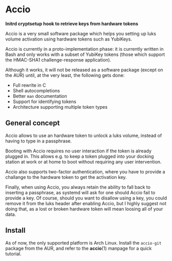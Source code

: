 # Accio
**Initrd cryptsetup hook to retrieve keys from hardware tokens**

Accio is a very small software package which helps you setting up luks volume activation using hardware tokens such as YubiKeys.

Accio is currently in a proto-implementation phase: it is currently written in Bash and only works with a subset of YubiKey tokens (those which support the HMAC-SHA1 challenge-response application).

Although it works, it will not be released as a software package (except on the AUR) until, at the very least, the following gets done:
- Full rewrite in C
- Shell autocompletions
- Better `man` documentation
- Support for identifying tokens
- Architecture supporting multiple token types

## General concept
Accio allows to use an hardware token to unlock a luks volume, instead of having to type in a passphrase.

Booting with Accio requires no user interaction if the token is already plugged in. This allows e.g. to keep a token plugged into your docking station at work or at home to boot without requiring any user intervention.

Accio also supports two-factor authentication, where you have to provide a challange to the hardware token to get the activation key.

Finally, when using Accio, you always retain the ability to fall back to inserting a passphrase, as systemd will ask for one should Accio fail to provide a key. Of course, should you want to disallow using a key, you could remove it from the luks header after enabling Accio, but I highly suggest not doing that, as a lost or broken hardware token will mean loosing all of your data.

## Install

As of now, the only supported platform is Arch Linux. Install the `accio-git` package from the AUR, and refer to the **accio**(1) manpage for a quick tutorial.